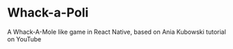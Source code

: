 # Whack-a-Poli
A Whack-A-Mole like game in React Native, based on Ania Kubowski tutorial on YouTube
